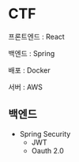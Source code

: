 # CTF

프론트엔드 : React

백엔드 : Spring 

배포 : Docker

서버 : AWS

## 백엔드

* Spring Security
  * JWT
  * Oauth 2.0    
